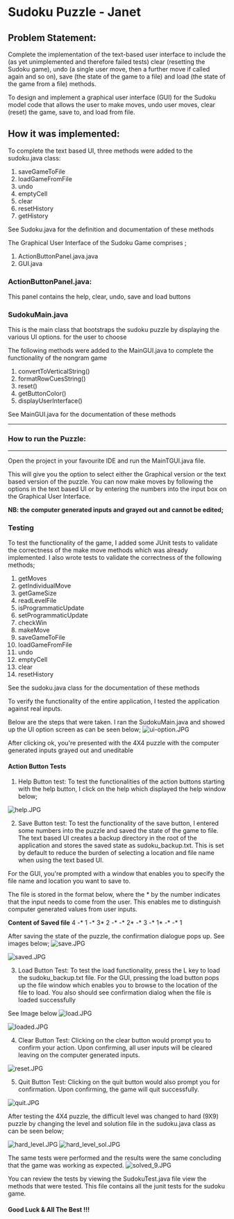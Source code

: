 # Sudoku Puzzle - Janet

## Problem Statement:
Complete the implementation of the text-based user interface to include the (as yet unimplemented and therefore failed tests) 
clear (resetting the Sudoku game), undo (a single user move, then a further move if called again and so on), save (the state of the game to a file) and load (the state of the game from a file) methods.

To design and implement a graphical user interface (GUI) for the Sudoku model code that allows the user to make moves,
undo user moves, clear (reset) the game, save to, and load from file.

## How it was implemented:
To complete the text based UI, three methods were added to the sudoku.java class:
1. saveGameToFile
2. loadGameFromFile
3. undo
4. emptyCell
5. clear
6. resetHistory
7. getHistory

See Sudoku.java for the definition and documentation of these methods

The Graphical User Interface of the Sudoku Game comprises ;
1. ActionButtonPanel.java.java
2.  GUI.java

### ActionButtonPanel.java:
This panel contains the help, clear, undo, save and load buttons


### SudokuMain.java
This is the main class that bootstraps the sudoku puzzle by displaying the various UI options.
for the user to choose


The following methods were added to the MainGUI.java to complete the functionality of the nongram game
1. convertToVerticalString()
2. formatRowCuesString()
3. reset()
4. getButtonColor()
5. displayUserInterface()

See MainGUI.java for the documentation of these methods

___
### How to run the Puzzle:
___
Open the project in your favourite IDE and run the MainTGUI.java file.

This will give you the option to select either the Graphical version or the text based version of
the puzzle. You can now make moves by following the options in the text based UI or by entering the
numbers into the input box on the Graphical User Interface.

**NB: the computer generated inputs and grayed out and cannot be edited;**


### Testing
To test the functionality of the game, I added some JUnit tests to validate the correctness of the 
make move methods which was already implemented.
I also wrote tests to validate the correctness of the following methods;
1. getMoves
2. getIndividualMove
3. getGameSize
4. readLevelFile
5. isProgrammaticUpdate
6. setProgrammaticUpdate
7. checkWin
8. makeMove
9. saveGameToFile
10. loadGameFromFile
11. undo
12. emptyCell
13. clear
14. resetHistory

See the sudoku.java class for the documentation of these methods

To verify the functionality of the entire application, I tested the application against real inputs.

Below are the steps that were taken. 
I ran the SudokuMain.java and showed up the UI option screen as can be seen below;
![ui-option.JPG](sudoku_images%2Fui-option.JPG)

After clicking ok, you're presented with the 4X4 puzzle with the computer generated inputs grayed out and uneditable


#### Action Button Tests
1. Help Button test: To test the functionalities of the action buttons starting with the help button, I click on the help
which displayed the help window below;

![help.JPG](sudoku_images%2Fhelp.JPG)

2. Save Button test: To test the functionality of the save button, I entered some numbers into the puzzle and 
saved the state of the game to file. The text based UI creates a backup directory in the root
of the application and stores the saved state as sudoku_backup.txt. This is set by default to reduce the burden of 
selecting a location and file name when using the text based UI.

For the GUI, you're prompted with a window that enables you to specify the file name and location you want to save to.

The file is stored in the format below, where the * by the number indicates that the input needs to come from the user.
This enables me to distinguish computer generated values from user inputs.

**Content of Saved file**
4 -* 1 -*
3* 2 -* -*
2* -* 3 -*
1* -* -* 1

After saving the state of the puzzle, the confirmation dialogue pops up. See images below;
![save.JPG](sudoku_images%2Fsave.JPG)

![saved.JPG](sudoku_images%2Fsaved.JPG)


3. Load Button Test: To test the load functionality, press the L key to load the sudoku_backup.txt file.
For the GUI, pressing the load button pops up the file window which enables you to browse to the location 
of the file to load. You also should see  confirmation dialog when the file is loaded successfully 

See Image below
![load.JPG](sudoku_images%2Fload.JPG)

![loaded.JPG](sudoku_images%2Floaded.JPG)


4. Clear Button Test: Clicking on the clear button would prompt you to confirm your action. Upon confirming,
all user inputs will be cleared leaving on the computer generated inputs. 

![reset.JPG](sudoku_images%2Freset.JPG)


5. Quit Button Test: Clicking on the quit button would also prompt you for confirmation. Upon confirming, the 
game will quit successfully.

![quit.JPG](sudoku_images%2Fquit.JPG)


After testing the 4X4 puzzle, the difficult level was changed to hard (9X9) puzzle by changing the level and solution
file in the sudoku.java class as can be seen below;

![hard_level.JPG](sudoku_images%2Fhard_level.JPG)
![hard_level_sol.JPG](sudoku_images%2Fhard_level_sol.JPG)

The same tests were performed and the results were the same concluding that the game was working as expected.
![solved_9.JPG](sudoku_images%2Fsolved_9.JPG)



You can review the tests by viewing the SudokuTest.java file view the methods that were tested.
This file contains all the junit tests for the sudoku game.

#### Good Luck & All The Best !!!
